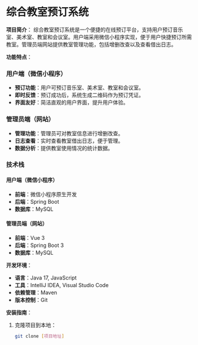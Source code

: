 # 综合教室预订系统

**项目简介**：
综合教室预订系统是一个便捷的在线预订平台，支持用户预订音乐室、美术室、教室和会议室。用户端采用微信小程序实现，便于用户快捷预订所需教室。管理员端网站提供教室管理功能，包括增删改查以及查看借出日志。

**功能特点**：

### 用户端（微信小程序）
- **预订功能**：用户可预订音乐室、美术室、教室和会议室。
- **即时反馈**：预订成功后，系统生成二维码作为预订凭证。
- **界面友好**：简洁直观的用户界面，提升用户体验。

### 管理员端（网站）
- **管理功能**：管理员可对教室信息进行增删改查。
- **日志查看**：实时查看教室借出日志，便于管理。
- **数据分析**：提供教室使用情况的统计数据。

### 技术栈

#### 用户端（微信小程序）
- **前端**：微信小程序原生开发
- **后端**：Spring Boot
- **数据库**：MySQL

#### 管理员端（网站）
- **前端**：Vue 3
- **后端**：Spring Boot 3
- **数据库**：MySQL

**开发环境**：
- **语言**：Java 17, JavaScript
- **工具**：IntelliJ IDEA, Visual Studio Code
- **依赖管理**：Maven
- **版本控制**：Git

**安装指南**：
1. 克隆项目到本地：
   ```bash
   git clone [项目地址]
